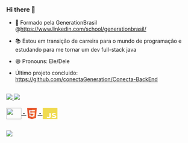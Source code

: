 ### Hi there 👋

- 🌱 Formado pela GenerationBrasil @https://www.linkedin.com/school/generationbrasil/
- 📚 Estou em transição de carreira para o mundo de programação e estudando para me tornar um dev full-stack java
- 😄 Pronouns: Ele/Dele


 
  

- Último projeto concluido: https://github.com/conectaGeneration/Conecta-BackEnd
##
  <div align="left">
    <a href="https://github.com/lusferr">
    <img height="150em" src="https://github-readme-stats.vercel.app/api?username=lusferr&show_icons=true&theme=tokyonight&include_all_commits=true&count_private=true"/>
    <img height="150em" src="https://github-readme-stats.vercel.app/api/top-langs/?username=lusferr&layout=compact&langs_count=7&theme=tokyonight"/>
  </div>
   
  <h4 align="left">  
   <img align="center" height="30" width="40" src="https://cdn.jsdelivr.net/gh/devicons/devicon/icons/java/java-original.svg"> - 
   <img align="center" height="30" src="https://raw.githubusercontent.com/devicons/devicon/master/icons/html5/html5-original.svg"> - 
   <img align="center" height="30" width="40" src="https://raw.githubusercontent.com/devicons/devicon/master/icons/javascript/javascript-plain.svg">
  <h4/>  
    
## 
    
   <div align="left">
     <a href="https://www.linkedin.com/in/luis-fernando-1a24a2189/" target="_blank"><img src="https://img.shields.io/badge/-LinkedIn-%230077B5?style=for-the-                        badge&logo=linkedin&logoColor=white" target="_blank"></a> 
    </div>
